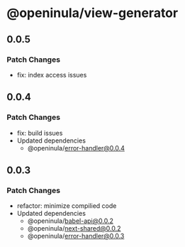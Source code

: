 # @openinula/view-generator

## 0.0.5

### Patch Changes

- fix: index access issues

## 0.0.4

### Patch Changes

- fix: build issues
- Updated dependencies
  - @openinula/error-handler@0.0.4

## 0.0.3

### Patch Changes

- refactor: minimize compilied code
- Updated dependencies
  - @openinula/babel-api@0.0.2
  - @openinula/next-shared@0.0.2
  - @openinula/error-handler@0.0.3
